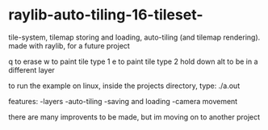 # raylib-auto-tiling-16-tileset-
tile-system, tilemap storing and loading, auto-tiling (and tilemap rendering).
made with raylib, for a future project

q to erase
w to paint tile type 1
e to paint tile type 2
hold down alt to be in a different layer

to run the example on linux, inside the projects directory, type: ./a.out

features:
-layers
-auto-tiling
-saving and loading
-camera movement

there are many improvents to be made, but im moving on to another project
